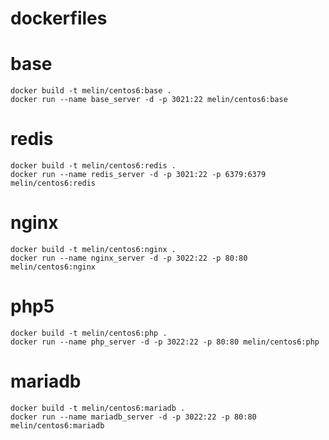 dockerfiles
===========
# base #
   	docker build -t melin/centos6:base .
	docker run --name base_server -d -p 3021:22 melin/centos6:base

# redis #
   	docker build -t melin/centos6:redis .
	docker run --name redis_server -d -p 3021:22 -p 6379:6379 melin/centos6:redis

# nginx #
	docker build -t melin/centos6:nginx .
	docker run --name nginx_server -d -p 3022:22 -p 80:80 melin/centos6:nginx
   
# php5 #
	docker build -t melin/centos6:php .
	docker run --name php_server -d -p 3022:22 -p 80:80 melin/centos6:php

# mariadb #
	docker build -t melin/centos6:mariadb .
	docker run --name mariadb_server -d -p 3022:22 -p 80:80 melin/centos6:mariadb
